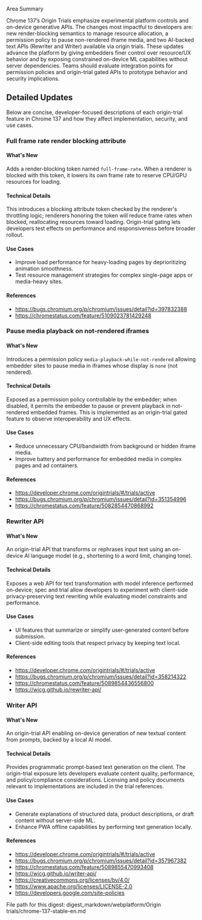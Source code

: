 Area Summary

Chrome 137’s Origin Trials emphasize experimental platform controls and on-device generative APIs. The changes most impactful to developers are: new render-blocking semantics to manage resource allocation, a permission policy to pause non-rendered iframe media, and two AI-backed text APIs (Rewriter and Writer) available via origin trials. These updates advance the platform by giving embedders finer control over resource/UX behavior and by exposing constrained on-device ML capabilities without server dependencies. Teams should evaluate integration points for permission policies and origin-trial gated APIs to prototype behavior and security implications.

## Detailed Updates

Below are concise, developer-focused descriptions of each origin-trial feature in Chrome 137 and how they affect implementation, security, and use cases.

### Full frame rate render blocking attribute

#### What's New
Adds a render-blocking token named `full-frame-rate`. When a renderer is blocked with this token, it lowers its own frame rate to reserve CPU/GPU resources for loading.

#### Technical Details
This introduces a blocking attribute token checked by the renderer's throttling logic; renderers honoring the token will reduce frame rates when blocked, reallocating resources toward loading. Origin-trial gating lets developers test effects on performance and responsiveness before broader rollout.

#### Use Cases
- Improve load performance for heavy-loading pages by deprioritizing animation smoothness.
- Test resource management strategies for complex single-page apps or media-heavy sites.

#### References
- https://bugs.chromium.org/p/chromium/issues/detail?id=397832388
- https://chromestatus.com/feature/5109023781429248

### Pause media playback on not-rendered iframes

#### What's New
Introduces a permission policy `media-playback-while-not-rendered` allowing embedder sites to pause media in iframes whose display is `none` (not rendered).

#### Technical Details
Exposed as a permission policy controllable by the embedder; when disabled, it permits the embedder to pause or prevent playback in not-rendered embedded frames. This is implemented as an origin-trial gated feature to observe interoperability and UX effects.

#### Use Cases
- Reduce unnecessary CPU/bandwidth from background or hidden iframe media.
- Improve battery and performance for embedded media in complex pages and ad containers.

#### References
- https://developer.chrome.com/origintrials/#/trials/active
- https://bugs.chromium.org/p/chromium/issues/detail?id=351354996
- https://chromestatus.com/feature/5082854470868992

### Rewriter API

#### What's New
An origin-trial API that transforms or rephrases input text using an on-device AI language model (e.g., shortening to a word limit, changing tone).

#### Technical Details
Exposes a web API for text transformation with model inference performed on-device; spec and trial allow developers to experiment with client-side privacy-preserving text rewriting while evaluating model constraints and performance.

#### Use Cases
- UI features that summarize or simplify user-generated content before submission.
- Client-side editing tools that respect privacy by keeping text local.

#### References
- https://developer.chrome.com/origintrials/#/trials/active
- https://bugs.chromium.org/p/chromium/issues/detail?id=358214322
- https://chromestatus.com/feature/5089854436556800
- https://wicg.github.io/rewriter-api/

### Writer API

#### What's New
An origin-trial API enabling on-device generation of new textual content from prompts, backed by a local AI model.

#### Technical Details
Provides programmatic prompt-based text generation on the client. The origin-trial exposure lets developers evaluate content quality, performance, and policy/compliance considerations. Licensing and policy documents relevant to implementations are included in the trial references.

#### Use Cases
- Generate explanations of structured data, product descriptions, or draft content without server-side ML.
- Enhance PWA offline capabilities by performing text generation locally.

#### References
- https://developer.chrome.com/origintrials/#/trials/active
- https://bugs.chromium.org/p/chromium/issues/detail?id=357967382
- https://chromestatus.com/feature/5089855470993408
- https://wicg.github.io/writer-api/
- https://creativecommons.org/licenses/by/4.0/
- https://www.apache.org/licenses/LICENSE-2.0
- https://developers.google.com/site-policies

File path for this digest:
digest_markdown/webplatform/Origin trials/chrome-137-stable-en.md